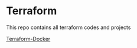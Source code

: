 # Terraform
This repo contains all terraform codes and projects

[Terraform-Docker](https://github.com/HesterHDM/Terraform_docker)
